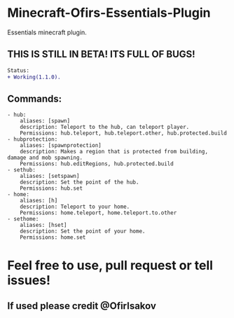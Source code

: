 # Minecraft-Ofirs-Essentials-Plugin
Essentials minecraft plugin.


## THIS IS STILL IN BETA! ITS FULL OF BUGS!
```diff
Status: 
+ Working(1.1.0).
```


## Commands:
```
- hub:
	aliases: [spawn]
	description: Teleport to the hub, can teleport player.
	Permissions: hub.teleport, hub.teleport.other, hub.protected.build
- hubprotection:
	aliases: [spawnprotection]
	description: Makes a region that is protected from building, damage and mob spawning.
	Permissions: hub.editRegions, hub.protected.build
- sethub:
	aliases: [setspawn]
	description: Set the point of the hub.
	Permissions: hub.set
- home:
	aliases: [h]
	description: Teleport to your home.
	Permissions: home.teleport, home.teleport.to.other
- sethome:
	aliases: [hset]
	description: Set the point of your home.
	Permissions: home.set
```


# Feel free to use, pull request or tell issues!
## If used please credit @OfirIsakov